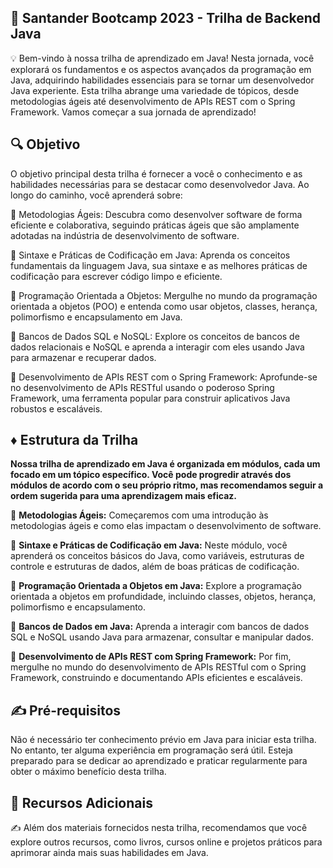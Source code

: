 ## 🚀 Santander Bootcamp 2023 - Trilha de Backend Java

  💡 Bem-vindo à nossa trilha de aprendizado em Java! Nesta jornada, você explorará os fundamentos e os aspectos avançados da programação em Java, adquirindo habilidades essenciais para se tornar um desenvolvedor Java experiente. Esta trilha abrange uma variedade de tópicos, desde metodologias ágeis até desenvolvimento de APIs REST com o Spring Framework. Vamos começar a sua jornada de aprendizado!

## 🔍 Objetivo

O objetivo principal desta trilha é fornecer a você o conhecimento e as habilidades necessárias para se destacar como desenvolvedor Java. Ao longo do caminho, você aprenderá sobre:

📌  Metodologias Ágeis: Descubra como desenvolver software de forma eficiente e colaborativa, seguindo práticas ágeis que são amplamente adotadas na indústria de desenvolvimento de software.

📌  Sintaxe e Práticas de Codificação em Java: Aprenda os conceitos fundamentais da linguagem Java, sua sintaxe e as melhores práticas de codificação para escrever código limpo e eficiente.

📌  Programação Orientada a Objetos: Mergulhe no mundo da programação orientada a objetos (POO) e entenda como usar objetos, classes, herança, polimorfismo e encapsulamento em Java.

📌  Bancos de Dados SQL e NoSQL: Explore os conceitos de bancos de dados relacionais e NoSQL e aprenda a interagir com eles usando Java para armazenar e recuperar dados.

📌  Desenvolvimento de APIs REST com o Spring Framework: Aprofunde-se no desenvolvimento de APIs RESTful usando o poderoso Spring Framework, uma ferramenta popular para construir aplicativos Java robustos e escaláveis.

## ♦️ Estrutura da Trilha

**Nossa trilha de aprendizado em Java é organizada em módulos, cada um focado em um tópico específico. Você pode progredir através dos módulos de acordo com o seu próprio ritmo, mas recomendamos seguir a ordem sugerida para uma aprendizagem mais eficaz.**

📌 **Metodologias Ágeis:** Começaremos com uma introdução às metodologias ágeis e como elas impactam o desenvolvimento de software.

📌 **Sintaxe e Práticas de Codificação em Java:** Neste módulo, você aprenderá os conceitos básicos do Java, como variáveis, estruturas de controle e estruturas de dados, além de boas práticas de codificação.

📌 **Programação Orientada a Objetos em Java:** Explore a programação orientada a objetos em profundidade, incluindo classes, objetos, herança, polimorfismo e encapsulamento.

📌 **Bancos de Dados em Java:** Aprenda a interagir com bancos de dados SQL e NoSQL usando Java para armazenar, consultar e manipular dados.

📌 **Desenvolvimento de APIs REST com Spring Framework:** Por fim, mergulhe no mundo do desenvolvimento de APIs RESTful com o Spring Framework, construindo e documentando APIs eficientes e escaláveis.

## ✍️ Pré-requisitos

Não é necessário ter conhecimento prévio em Java para iniciar esta trilha. No entanto, ter alguma experiência em programação será útil. Esteja preparado para se dedicar ao aprendizado e praticar regularmente para obter o máximo benefício desta trilha.

## 🔖 Recursos Adicionais

  ✍️ Além dos materiais fornecidos nesta trilha, recomendamos que você explore outros recursos, como livros, cursos online e projetos práticos para aprimorar ainda mais suas habilidades em Java.

